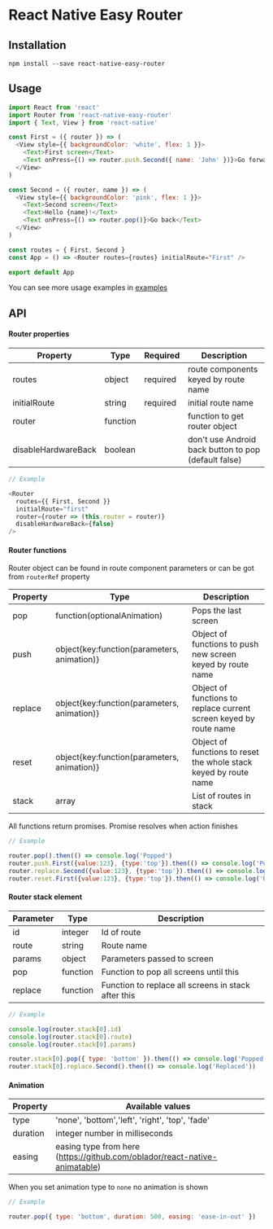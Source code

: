 # React Native Easy Router

## Installation

```
npm install --save react-native-easy-router
```

## Usage

```javascript
import React from 'react'
import Router from 'react-native-easy-router'
import { Text, View } from 'react-native'

const First = ({ router }) => (
  <View style={{ backgroundColor: 'white', flex: 1 }}>
    <Text>First screen</Text>
    <Text onPress={() => router.push.Second({ name: 'John' })}>Go forward</Text>
  </View>
)

const Second = ({ router, name }) => (
  <View style={{ backgroundColor: 'pink', flex: 1 }}>
    <Text>Second screen</Text>
    <Text>Hello {name}!</Text>
    <Text onPress={() => router.pop()}>Go back</Text>
  </View>
)

const routes = { First, Second }
const App = () => <Router routes={routes} initialRoute="First" />

export default App
```

You can see more usage examples in [examples](https://github.com/sergeyshpadyrev/react-native-easy-router/tree/master/example)

## API

#### Router properties

| Property            | Type     | Required | Description                                          |
| ------------------- | -------- | -------- | ---------------------------------------------------- |
| routes              | object   | required | route components keyed by route name                 |
| initialRoute        | string   | required | initial route name                                   |
| router              | function |          | function to get router object                        |
| disableHardwareBack | boolean  |          | don't use Android back button to pop (default false) |

```javascript
// Example

<Router
  routes={{ First, Second }}
  initialRoute="first"
  router={router => (this.router = router)}
  disableHardwareBack={false}
/>
```

#### Router functions

Router object can be found in route component parameters or can be got from `routerRef` property

| Property | Type                                        | Description                                                       |
| -------- | ------------------------------------------- | ----------------------------------------------------------------- |
| pop      | function(optionalAnimation)                 | Pops the last screen                                              |
| push     | object{key:function(parameters, animation)} | Object of functions to push new screen keyed by route name        |
| replace  | object{key:function(parameters, animation)} | Object of functions to replace current screen keyed by route name |
| reset    | object{key:function(parameters, animation)} | Object of functions to reset the whole stack keyed by route name  |
| stack    | array                                       | List of routes in stack                                           |

All functions return promises. Promise resolves when action finishes

```javascript
// Example

router.pop().then(() => console.log('Popped')
router.push.First({value:123}, {type:'top'}).then(() => console.log('Pushed'))
router.replace.Second({value:123}, {type:'top'}).then(() => console.log('Replaced'))
router.reset.First({value:123}, {type:'top'}).then(() => console.log('Reset'))
```

#### Router stack element

| Parameter | Type     | Description                                         |
| --------- | -------- | --------------------------------------------------- |
| id        | integer  | Id of route                                         |
| route     | string   | Route name                                          |
| params    | object   | Parameters passed to screen                         |
| pop       | function | Function to pop all screens until this              |
| replace   | function | Function to replace all screens in stack after this |

```javascript
// Example

console.log(router.stack[0].id)
console.log(router.stack[0].route)
console.log(router.stack[0].params)

router.stack[0].pop({ type: 'bottom' }).then(() => console.log('Popped to route'))
router.stack[0].replace.Second().then(() => console.log('Replaced'))
```

#### Animation

| Property | Available values                                                           |
| -------- | -------------------------------------------------------------------------- |
| type     | 'none', 'bottom','left', 'right', 'top', 'fade'                            |
| duration | integer number in milliseconds                                             |
| easing   | easing type from here (https://github.com/oblador/react-native-animatable) |

When you set animation type to `none` no animation is shown

```javascript
// Example

router.pop({ type: 'bottom', duration: 500, easing: 'ease-in-out' })
```
